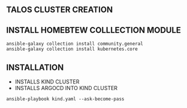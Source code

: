 ## TALOS CLUSTER CREATION

## INSTALL HOMEBTEW COLLLECTION MODULE

```
ansible-galaxy collection install community.general
ansible-galaxy collection install kubernetes.core
```

## INSTALLATION

- INSTALLS KIND CLUSTER
- INSTALLS ARGOCD INTO KIND CLUSTER

```
ansible-playbook kind.yaml --ask-become-pass
```